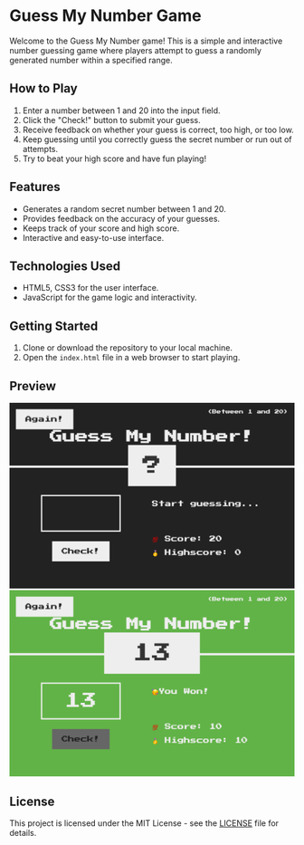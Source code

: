 # Guess My Number Game

Welcome to the Guess My Number game! This is a simple and interactive number guessing game where players attempt to guess a randomly generated number within a specified range.

## How to Play

1. Enter a number between 1 and 20 into the input field.
2. Click the "Check!" button to submit your guess.
3. Receive feedback on whether your guess is correct, too high, or too low.
4. Keep guessing until you correctly guess the secret number or run out of attempts.
5. Try to beat your high score and have fun playing!

## Features

- Generates a random secret number between 1 and 20.
- Provides feedback on the accuracy of your guesses.
- Keeps track of your score and high score.
- Interactive and easy-to-use interface.

## Technologies Used

- HTML5, CSS3 for the user interface.
- JavaScript for the game logic and interactivity.

## Getting Started

1. Clone or download the repository to your local machine.
2. Open the `index.html` file in a web browser to start playing.

## Preview

![Guess My Number Preview1](public/localhost_5173_.png)
![Guess My Number Preview2](public/localhost_517.png)

## License

This project is licensed under the MIT License - see the [LICENSE](LICENSE) file for details.
